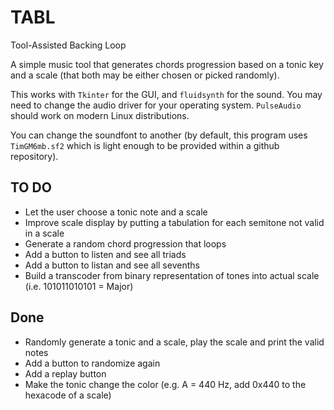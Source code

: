 # TABL
Tool-Assisted Backing Loop

A simple music tool that generates chords progression based on a tonic key and a scale (that both may be either chosen or picked randomly).

This works with `Tkinter` for the GUI, and `fluidsynth` for the sound. You may need to change the audio driver for your operating system. `PulseAudio` should work on modern Linux distributions. 

You can change the soundfont to another (by default, this program uses `TimGM6mb.sf2` which is light enough to be provided within a github repository).


## TO DO

* Let the user choose a tonic note and a scale
* Improve scale display by putting a tabulation for each semitone not valid in a scale
* Generate a random chord progression that loops
* Add a button to listen and see all triads
* Add a button to listan and see all sevenths
* Build a transcoder from binary representation of tones into actual scale (i.e. 101011010101 = Major)

## Done
* Randomly generate a tonic and a scale, play the scale and print the valid notes
* Add a button to randomize again
* Add a replay button
* Make the tonic change the color (e.g. A = 440 Hz, add 0x440 to the hexacode of a scale)
